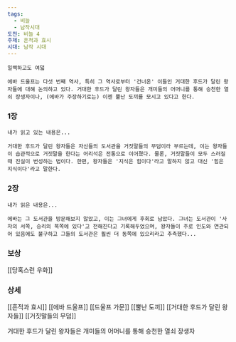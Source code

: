 ```yaml
---
tags:
  - 비늘
  - 남작시대
도전: 비늘 4
주제: 흔적과 효시
시대: 남작 시대
---
```




```
일백하고도 여덟

에바 드울프는 다섯 번째 역사, 특히 그 역사로부터 '건너온' 이들인 거대한 후드가 달린 왕자들에 대해 논의하고 있다. 거대한 후드가 달린 왕자들은 개미들의 어머니를 통해 승천한 열쇠 장생자이나, (에바가 주장하기로는) 이젠 뿔난 도끼를 모시고 있다고 한다.
```
### 1장

```
내가 읽고 있는 내용은...

거대한 후드가 달린 왕자들은 자신들의 도서관을 거짓말들의 무덤이라 부르는데, 이는 왕자들이 습관적으로 거짓말을 한다는 어리석은 전통으로 이어졌다. 물론, 거짓말들이 모두 스러질 때 진실이 번성하는 법이다. 한편, 왕자들은 '지식은 힘이다'라고 말하지 않고 대신 '힘은 지식이다'라고 말한다.
```
### 2장

```
내가 읽은 내용은...

에바는 그 도서관을 방문해보지 않았고, 이는 그녀에게 후회로 남았다. 그녀는 도서관이 '사자의 서쪽, 승리의 북쪽에 있다'고 전해진다고 기록해두었으며, 왕자들이 주로 인도와 연관되어 있음에도 불구하고 그들의 도서관은 훨씬 더 동쪽에 있으리라고 추측했다...
```


### 보상

[[당혹스런 우화]]

### 상세

[[흔적과 효시]]
[[에바 드울프]]
[[드울프 가문]]
[[뿔난 도끼]]
[[거대한 후드가 달린 왕자들]]
[[거짓말들의 무덤]]


거대한 후드가 달린 왕자들은 개미들의 어머니를 통해 승천한 열쇠 장생자